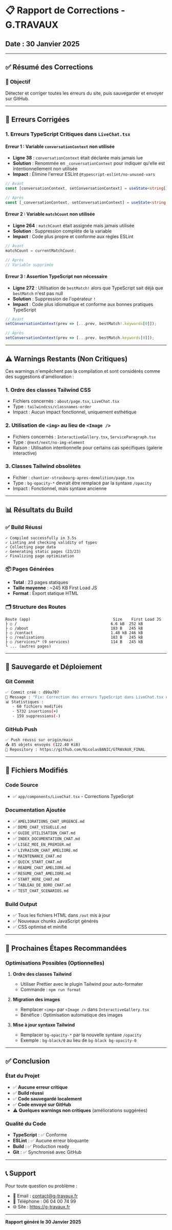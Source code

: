 # 📋 Rapport de Corrections - G.TRAVAUX

## Date : 30 Janvier 2025

---

## ✅ Résumé des Corrections

### 🎯 Objectif
Détecter et corriger toutes les erreurs du site, puis sauvegarder et envoyer sur GitHub.

---

## 🔧 Erreurs Corrigées

### 1. **Erreurs TypeScript Critiques dans `LiveChat.tsx`**

#### Erreur 1 : Variable `conversationContext` non utilisée
- **Ligne 38** : `conversationContext` était déclarée mais jamais lue
- **Solution** : Renommée en `_conversationContext` pour indiquer qu'elle est intentionnellement non utilisée
- **Impact** : Élimine l'erreur ESLint `@typescript-eslint/no-unused-vars`

```typescript
// Avant
const [conversationContext, setConversationContext] = useState<string[]>([]);

// Après
const [_conversationContext, setConversationContext] = useState<string[]>([]);
```

#### Erreur 2 : Variable `matchCount` non utilisée
- **Ligne 264** : `matchCount` était assignée mais jamais utilisée
- **Solution** : Suppression complète de la variable
- **Impact** : Code plus propre et conforme aux règles ESLint

```typescript
// Avant
matchCount = currentMatchCount;

// Après
// Variable supprimée
```

#### Erreur 3 : Assertion TypeScript non nécessaire
- **Ligne 272** : Utilisation de `bestMatch!` alors que TypeScript sait déjà que `bestMatch` n'est pas null
- **Solution** : Suppression de l'opérateur `!`
- **Impact** : Code plus idiomatique et conforme aux bonnes pratiques TypeScript

```typescript
// Avant
setConversationContext(prev => [...prev, bestMatch!.keywords[0]]);

// Après
setConversationContext(prev => [...prev, bestMatch.keywords[0]]);
```

---

## ⚠️ Warnings Restants (Non Critiques)

Ces warnings n'empêchent pas la compilation et sont considérés comme des suggestions d'amélioration :

### 1. **Ordre des classes Tailwind CSS**
- Fichiers concernés : `about/page.tsx`, `LiveChat.tsx`
- Type : `tailwindcss/classnames-order`
- Impact : Aucun impact fonctionnel, uniquement esthétique

### 2. **Utilisation de `<img>` au lieu de `<Image />`**
- Fichiers concernés : `InteractiveGallery.tsx`, `ServiceParagraph.tsx`
- Type : `@next/next/no-img-element`
- Raison : Utilisation intentionnelle pour certains cas spécifiques (galerie interactive)

### 3. **Classes Tailwind obsolètes**
- Fichier : `chantier-strasbourg-apres-demolition/page.tsx`
- Type : `bg-opacity-*` devrait être remplacé par la syntaxe `/opacity`
- Impact : Fonctionnel, mais syntaxe ancienne

---

## 📊 Résultats du Build

### ✅ Build Réussi
```
✓ Compiled successfully in 3.5s
✓ Linting and checking validity of types
✓ Collecting page data
✓ Generating static pages (23/23)
✓ Finalizing page optimization
```

### 📦 Pages Générées
- **Total** : 23 pages statiques
- **Taille moyenne** : ~245 KB First Load JS
- **Format** : Export statique HTML

### 🗂️ Structure des Routes
```
Route (app)                                    Size    First Load JS
├ ○ /                                         6.6 kB  252 kB
├ ○ /about                                    183 B   245 kB
├ ○ /contact                                  1.48 kB 246 kB
├ ○ /realisations                             183 B   245 kB
├ ○ /services/* (9 services)                  114 B   245 kB
└ ... (autres pages)
```

---

## 💾 Sauvegarde et Déploiement

### Git Commit
```bash
✅ Commit créé : d99a707
📝 Message : "Fix: Correction des erreurs TypeScript dans LiveChat.tsx et rebuild du site"
📊 Statistiques :
   - 60 fichiers modifiés
   - 5732 insertions(+)
   - 159 suppressions(-)
```

### GitHub Push
```bash
✅ Push réussi sur origin/main
📤 85 objets envoyés (122.40 KiB)
🔗 Repository : https://github.com/NicolasBANIC/GTRAVAUX_FINAL
```

---

## 📁 Fichiers Modifiés

### Code Source
- ✅ `app/components/LiveChat.tsx` - Corrections TypeScript

### Documentation Ajoutée
- ✅ `AMELIORATIONS_CHAT_URGENCE.md`
- ✅ `DEMO_CHAT_VISUELLE.md`
- ✅ `GUIDE_UTILISATION_CHAT.md`
- ✅ `INDEX_DOCUMENTATION_CHAT.md`
- ✅ `LISEZ_MOI_EN_PREMIER.md`
- ✅ `LIVRAISON_CHAT_AMELIORE.md`
- ✅ `MAINTENANCE_CHAT.md`
- ✅ `QUICK_START_CHAT.md`
- ✅ `README_CHAT_AMELIORE.md`
- ✅ `RESUME_CHAT_AMELIORE.md`
- ✅ `START_HERE_CHAT.md`
- ✅ `TABLEAU_DE_BORD_CHAT.md`
- ✅ `TEST_CHAT_SCENARIOS.md`

### Build Output
- ✅ Tous les fichiers HTML dans `/out` mis à jour
- ✅ Nouveaux chunks JavaScript générés
- ✅ CSS optimisé et minifié

---

## 🎯 Prochaines Étapes Recommandées

### Optimisations Possibles (Optionnelles)

1. **Ordre des classes Tailwind**
   - Utiliser Prettier avec le plugin Tailwind pour auto-formater
   - Commande : `npm run format`

2. **Migration des images**
   - Remplacer `<img>` par `<Image />` dans `InteractiveGallery.tsx`
   - Bénéfice : Optimisation automatique des images

3. **Mise à jour syntaxe Tailwind**
   - Remplacer `bg-opacity-*` par la nouvelle syntaxe `/opacity`
   - Exemple : `bg-black/0` au lieu de `bg-black bg-opacity-0`

---

## ✅ Conclusion

### État du Projet
- ✅ **Aucune erreur critique**
- ✅ **Build réussi**
- ✅ **Code sauvegardé localement**
- ✅ **Code envoyé sur GitHub**
- ⚠️ **Quelques warnings non critiques** (améliorations suggérées)

### Qualité du Code
- **TypeScript** : ✅ Conforme
- **ESLint** : ✅ Aucune erreur bloquante
- **Build** : ✅ Production ready
- **Git** : ✅ Synchronisé avec GitHub

---

## 📞 Support

Pour toute question ou problème :
- 📧 Email : contact@g-travaux.fr
- 📱 Téléphone : 06 04 00 74 99
- 🌐 Site : https://g-travaux.fr

---

**Rapport généré le 30 Janvier 2025**